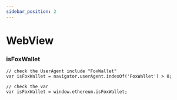 ```yaml
---
sidebar_position: 2
---
```


# WebView

### isFoxWallet
```
// check the UserAgent include "FoxWallet"
var isFoxWallet = navigator.userAgent.indexOf('FoxWallet') > 0;

// check the var
var isFoxWallet = window.ethereum.isFoxWallet;
```